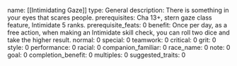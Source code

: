 name: [[Intimidating Gaze]]
type: General
description: There is something in your eyes that scares people.
prerequisites: Cha 13+, stern gaze class feature, Intimidate 5 ranks.
prerequisite_feats: 0
benefit: Once per day, as a free action, when making an Intimidate skill check, you can roll two dice and take the higher result.
normal: 0
special: 0
teamwork: 0
critical: 0
grit: 0
style: 0
performance: 0
racial: 0
companion_familiar: 0
race_name: 0
note: 0
goal: 0
completion_benefit: 0
multiples: 0
suggested_traits: 0
